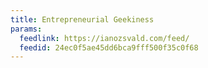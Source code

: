 ```yaml
---
title: Entrepreneurial Geekiness
params:
  feedlink: https://ianozsvald.com/feed/
  feedid: 24ec0f5ae45dd6bca9fff500f35c0f68
---
```

